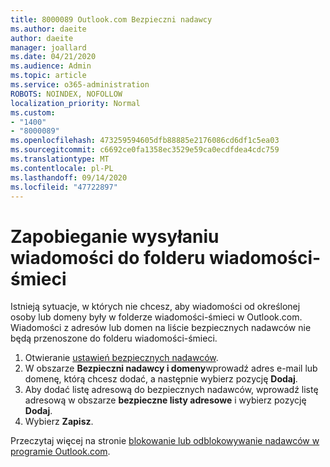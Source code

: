 ```yaml
---
title: 8000089 Outlook.com Bezpieczni nadawcy
ms.author: daeite
author: daeite
manager: joallard
ms.date: 04/21/2020
ms.audience: Admin
ms.topic: article
ms.service: o365-administration
ROBOTS: NOINDEX, NOFOLLOW
localization_priority: Normal
ms.custom:
- "1400"
- "8000089"
ms.openlocfilehash: 473259594605dfb88885e2176086cd6df1c5ea03
ms.sourcegitcommit: c6692ce0fa1358ec3529e59ca0ecdfdea4cdc759
ms.translationtype: MT
ms.contentlocale: pl-PL
ms.lasthandoff: 09/14/2020
ms.locfileid: "47722897"
---
```

# <a name="stop-messages-from-going-into-your-junk-email-folder"></a>Zapobieganie wysyłaniu wiadomości do folderu wiadomości-śmieci

Istnieją sytuacje, w których nie chcesz, aby wiadomości od określonej osoby lub domeny były w folderze wiadomości-śmieci w Outlook.com. Wiadomości z adresów lub domen na liście bezpiecznych nadawców nie będą przenoszone do folderu wiadomości-śmieci.

1. Otwieranie [ustawień bezpiecznych nadawców](https://go.microsoft.com/fwlink/?linkid=2035804).
2. W obszarze **Bezpieczni nadawcy i domeny**wprowadź adres e-mail lub domenę, którą chcesz dodać, a następnie wybierz pozycję **Dodaj**.
3. Aby dodać listę adresową do bezpiecznych nadawców, wprowadź listę adresową w obszarze **bezpieczne listy adresowe** i wybierz pozycję **Dodaj**.
4. Wybierz **Zapisz**.

Przeczytaj więcej na stronie [blokowanie lub odblokowywanie nadawców w programie Outlook.com](https://support.office.com/article/afba1c94-77bb-4f50-8b85-057cf52f4d5e?wt.mc_id=Office_Outlook_com_Alchemy).